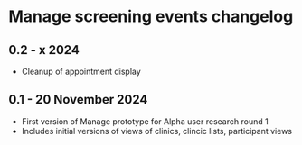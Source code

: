 # Manage screening events changelog

## 0.2 - x 2024

- Cleanup of appointment display

## 0.1 - 20 November 2024

- First version of Manage prototype for Alpha user research round 1
- Includes initial versions of views of clinics, clincic lists, participant views
